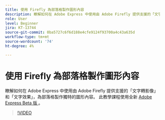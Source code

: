 ```yaml
---
title: 使用 Firefly 為部落格製作圖形內容
description: 瞭解如何在 Adobe Express 中使用由 Adobe Firefly 提供支援的「文字轉影像」，為部落格製作獨特的圖形內容
role: User
level: Beginner
jira: KT-13744
source-git-commit: 0ba5727c6f6d188e4cfe9124f93700a4c43a635d
workflow-type: tm+mt
source-wordcount: '74'
ht-degree: 4%

---
```


# 使用 Firefly 為部落格製作圖形內容

瞭解如何在 Adobe Express 中使用由 Adobe Firefly 提供支援的「文字轉影像」和「文字效果」，為部落格製作獨特的圖形內容。 此教學課程使用全新 [ Adobe Express Beta 版 ](https://www.adobe.com/express/) 。

>[!VIDEO](https://video.tv.adobe.com/v/3422408?quality=12&learn=on&hidetitle=true)

